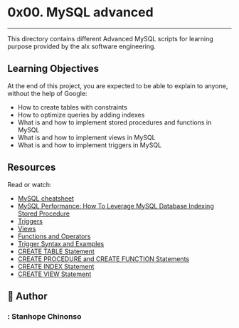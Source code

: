 # 0x00. MySQL advanced



---
This directory contains different Advanced MySQL scripts for learning purpose provided by the alx software engineering.
## Learning Objectives
At the end of this project, you are expected to be able to explain to anyone, without the help of Google:

- How to create tables with constraints
- How to optimize queries by adding indexes
- What is and how to implement stored procedures and functions in MySQL
- What is and how to implement views in MySQL
- What is and how to implement triggers in MySQL

## Resources
Read or watch:

- [MySQL cheatsheet](https://devhints.io/mysql)
- [MySQL Performance: How To Leverage MySQL Database Indexing Stored Procedure](https://www.liquidweb.com/kb/mysql-optimization-how-to-leverage-mysql-database-indexing/)
- [Triggers](https://www.w3resource.com/mysql/mysql-procedure.php)
- [Views](https://www.w3resource.com/mysql/mysql-triggers.php)
- [Functions and Operators](https://dev.mysql.com/doc/refman/5.7/en/functions.html)
- [Trigger Syntax and Examples](https://dev.mysql.com/doc/refman/5.7/en/trigger-syntax.html)
- [CREATE TABLE Statement](https://dev.mysql.com/doc/refman/5.7/en/create-table.html)
- [CREATE PROCEDURE and CREATE FUNCTION Statements](https://dev.mysql.com/doc/refman/5.7/en/create-procedure.html)
- [CREATE INDEX Statement](https://dev.mysql.com/doc/refman/5.7/en/create-index.html)
- [CREATE VIEW Statement](https://dev.mysql.com/doc/refman/5.7/en/create-view.html)

## :pencil: **Author**
### : Stanhope Chinonso
